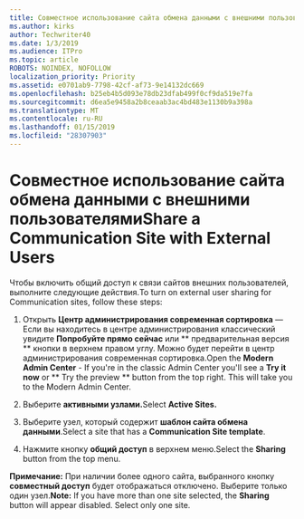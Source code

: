 ```yaml
---
title: Совместное использование сайта обмена данными с внешними пользователями
ms.author: kirks
author: Techwriter40
ms.date: 1/3/2019
ms.audience: ITPro
ms.topic: article
ROBOTS: NOINDEX, NOFOLLOW
localization_priority: Priority
ms.assetid: e0701ab9-7798-42cf-af73-9e14132dc669
ms.openlocfilehash: b25eb4b5d093e78db23dfab499f0cf9da519e7fa
ms.sourcegitcommit: d6ea5e9458a2b8ceaab3ac4bd483e1130b9a398a
ms.translationtype: MT
ms.contentlocale: ru-RU
ms.lasthandoff: 01/15/2019
ms.locfileid: "28307903"
---
```

# <a name="share-a-communication-site-with-external-users"></a><span data-ttu-id="e47ed-102">Совместное использование сайта обмена данными с внешними пользователями</span><span class="sxs-lookup"><span data-stu-id="e47ed-102">Share a Communication Site with External Users</span></span>

<span data-ttu-id="e47ed-103">Чтобы включить общий доступ к связи сайтов внешних пользователей, выполните следующие действия.</span><span class="sxs-lookup"><span data-stu-id="e47ed-103">To turn on external user sharing for Communication sites, follow these steps:</span></span> 
  
1. <span data-ttu-id="e47ed-p101">Открыть **Центр администрирования современная сортировка** — Если вы находитесь в центре администрирования классический увидите **Попробуйте прямо сейчас** или \*\* предварительная версия \*\* кнопки в верхнем правом углу. Можно будет перейти в центр администрирования современная сортировка.</span><span class="sxs-lookup"><span data-stu-id="e47ed-p101">Open the **Modern Admin Center** - If you're in the classic Admin Center you'll see a **Try it now** or \*\* Try the preview \*\* button from the top right. This will take you to the Modern Admin Center.</span></span> 
  
2. <span data-ttu-id="e47ed-106">Выберите **активными узлами.**</span><span class="sxs-lookup"><span data-stu-id="e47ed-106">Select **Active Sites.**</span></span>
  
3. <span data-ttu-id="e47ed-107">Выберите узел, который содержит **шаблон сайта обмена данными**.</span><span class="sxs-lookup"><span data-stu-id="e47ed-107">Select a site that has a **Communication Site template**.</span></span> 
  
4. <span data-ttu-id="e47ed-108">Нажмите кнопку **общий доступ** в верхнем меню.</span><span class="sxs-lookup"><span data-stu-id="e47ed-108">Select the **Sharing** button from the top menu.</span></span> 
  
 <span data-ttu-id="e47ed-p102">**Примечание:** При наличии более одного сайта, выбранного кнопку **совместный доступ** будет отображаться отключено. Выберите только один узел.</span><span class="sxs-lookup"><span data-stu-id="e47ed-p102">**Note:** If you have more than one site selected, the **Sharing** button will appear disabled. Select only one site.</span></span> 
  

